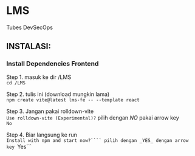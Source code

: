 # LMS
Tubes DevSecOps

## INSTALASI: 

### Install Dependencies Frontend </br>
  Step 1. masuk ke dir /LMS </br>
  ```cd /LMS```

  Step 2. tulis ini (download mungkin lama) </br>
  ```npm create vite@latest lms-fe -- --template react```

  Step 3. Jangan pakai rolldown-vite </br>
  ```Use rolldown-vite (Experimental)?```
  pilih dengan _NO_ pakai arrow key </br>
  ```No```

  Step 4. Biar langsung ke run </br>
  ```Install with npm and start now?````
  pilih dengan _YES_ dengan arrow key
  ```Yes```
